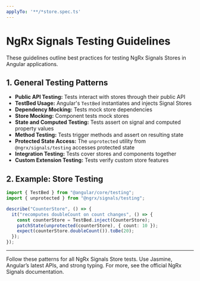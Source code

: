```yaml
---
applyTo: '**/*store.spec.ts'
---
```


# NgRx Signals Testing Guidelines

These guidelines outline best practices for testing NgRx Signals Stores in Angular applications.

## 1. General Testing Patterns

- **Public API Testing:** Tests interact with stores through their public API
- **TestBed Usage:** Angular's `TestBed` instantiates and injects Signal Stores
- **Dependency Mocking:** Tests mock store dependencies
- **Store Mocking:** Component tests mock stores
- **State and Computed Testing:** Tests assert on signal and computed property values
- **Method Testing:** Tests trigger methods and assert on resulting state
- **Protected State Access:** The `unprotected` utility from `@ngrx/signals/testing` accesses protected state
- **Integration Testing:** Tests cover stores and components together
- **Custom Extension Testing:** Tests verify custom store features

## 2. Example: Store Testing

```typescript
import { TestBed } from "@angular/core/testing";
import { unprotected } from "@ngrx/signals/testing";

describe("CounterStore", () => {
  it("recomputes doubleCount on count changes", () => {
    const counterStore = TestBed.inject(CounterStore);
    patchState(unprotected(counterStore), { count: 10 });
    expect(counterStore.doubleCount()).toBe(20);
  });
});
```

---

Follow these patterns for all NgRx Signals Store tests. Use Jasmine, Angular’s latest APIs, and strong typing. For more, see the official NgRx Signals documentation.
